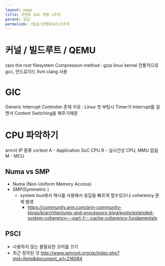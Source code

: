 ```yaml
---
layout: page
title: 코멘토 SoC 개발 1주차
parent: 일상
permalink: /일상/코멘토SoC/1주차
---
```

# 커널 / 빌드루트 / QEMU
cpio the root filesystem 
Compression method : gzip
linux kernel 전통적으로 gcc, 안드로이드 llvm clang 사용
# GIC
Generic Interrupt Controller
존재 이유 : Linux 첫 부팅시 Timer가 Interrupt를 걸면서 Context Switching을 해주기때문

# CPU 파악하기
 arm사 IP 종류 cortext
 A - Application SoC CPU
 R - 실시간성 CPU, MMU 없음
 M - MCU

## Numa vs SMP

- Numa (Non-Uniform Memory Access) 
- SMP(Symmetric )
	- system bus에서 캐시를 사용해서 응답을 빠르게 할수있으나 coherency 문제 발생
		- https://community.arm.com/arm-community-blogs/b/architectures-and-processors-blog/posts/extended-system-coherency---part-1---cache-coherency-fundamentals
## PSCI 
- 사용하지 않는 불필요한 코어를 끄기
- 최근 정의된 것
http://www.iamroot.org/xe/index.php?mid=Note&document_srl=216084